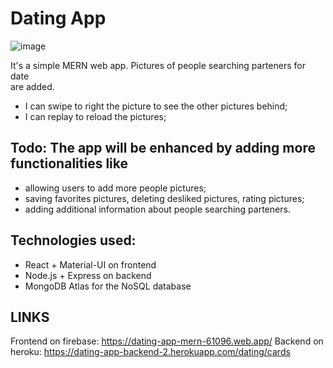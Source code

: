 # Dating App
![image](https://user-images.githubusercontent.com/19254270/135747804-9a552646-aade-4be3-82ff-2ff17a93a393.png)

It's a simple MERN web app. Pictures of people searching parteners for date <br>
are added.
- I can swipe to right the picture to see the other pictures behind;<br>
- I can replay to reload the pictures;<br>

## Todo: The app will be enhanced by adding more functionalities like<br>
- allowing users to add more people pictures;<br>
- saving favorites pictures, deleting desliked pictures, rating pictures;<br>
- adding additional information about people searching parteners.

## Technologies used:
- React + Material-UI on frontend <br>
- Node.js + Express on backend<br>
- MongoDB Atlas for the NoSQL database<br>

## LINKS
Frontend on firebase: https://dating-app-mern-61096.web.app/
Backend on heroku: https://dating-app-backend-2.herokuapp.com/dating/cards



